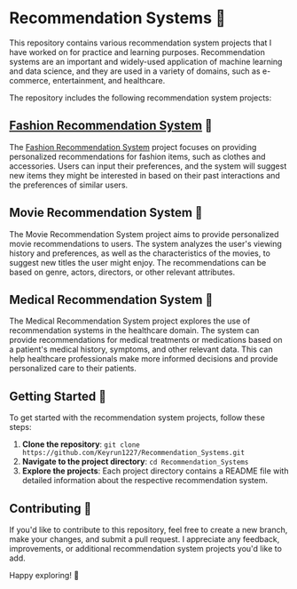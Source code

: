 # Recommendation Systems 🎯

This repository contains various recommendation system projects that I have worked on for practice and learning purposes. Recommendation systems are an important and widely-used application of machine learning and data science, and they are used in a variety of domains, such as e-commerce, entertainment, and healthcare.

The repository includes the following recommendation system projects:

## [Fashion Recommendation System](https://github.com/Keyrun1227/FashionVision-Recommender) 👗

The [Fashion Recommendation System](https://github.com/Keyrun1227/FashionVision-Recommender) project focuses on providing personalized recommendations for fashion items, such as clothes and accessories. Users can input their preferences, and the system will suggest new items they might be interested in based on their past interactions and the preferences of similar users.

## Movie Recommendation System 🎥

The Movie Recommendation System project aims to provide personalized movie recommendations to users. The system analyzes the user's viewing history and preferences, as well as the characteristics of the movies, to suggest new titles the user might enjoy. The recommendations can be based on genre, actors, directors, or other relevant attributes.

## Medical Recommendation System 🏥

The Medical Recommendation System project explores the use of recommendation systems in the healthcare domain. The system can provide recommendations for medical treatments or medications based on a patient's medical history, symptoms, and other relevant data. This can help healthcare professionals make more informed decisions and provide personalized care to their patients.

## Getting Started 🚀

To get started with the recommendation system projects, follow these steps:

1. **Clone the repository**: `git clone https://github.com/Keyrun1227/Recommendation_Systems.git`
2. **Navigate to the project directory**: `cd Recommendation_Systems`
3. **Explore the projects**: Each project directory contains a README file with detailed information about the respective recommendation system.

## Contributing 🤝

If you'd like to contribute to this repository, feel free to create a new branch, make your changes, and submit a pull request. I appreciate any feedback, improvements, or additional recommendation system projects you'd like to add.



Happy exploring! 🌟
